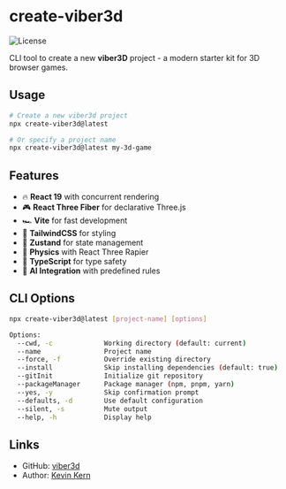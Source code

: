 # create-viber3d

<p>
  <img src="https://img.shields.io/badge/License-MIT-yellow?style=flat&colorA=18181B&colorB=28CF8D" alt="License">
</p>

CLI tool to create a new **viber3D** project - a modern starter kit for 3D browser games.

## Usage

```bash
# Create a new viber3d project
npx create-viber3d@latest

# Or specify a project name
npx create-viber3d@latest my-3d-game
```

## Features

- 🔥 **React 19** with concurrent rendering
- 🎮 **React Three Fiber** for declarative Three.js
- 🏎️ **Vite** for fast development
- 🎨 **TailwindCSS** for styling
- 🧠 **Zustand** for state management
- 🔋 **Physics** with React Three Rapier
- 📏 **TypeScript** for type safety
- 🤖 **AI Integration** with predefined rules

## CLI Options

```bash
npx create-viber3d@latest [project-name] [options]

Options:
  --cwd, -c             Working directory (default: current)
  --name                Project name
  --force, -f           Override existing directory
  --install             Skip installing dependencies (default: true)
  --gitInit             Initialize git repository
  --packageManager      Package manager (npm, pnpm, yarn)
  --yes, -y             Skip confirmation prompt
  --defaults, -d        Use default configuration
  --silent, -s          Mute output
  --help, -h            Display help
```

## Links

- GitHub: [viber3d](https://github.com/instructa/viber3d)
- Author: [Kevin Kern](https://x.com/kregenrek)
